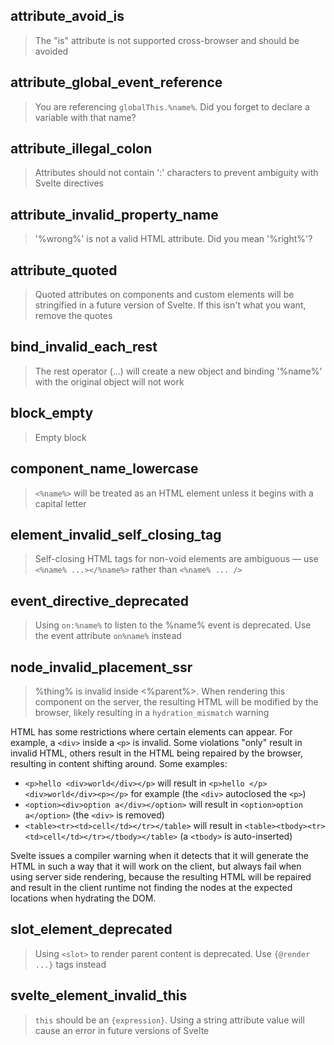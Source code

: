 ## attribute_avoid_is

> The "is" attribute is not supported cross-browser and should be avoided

## attribute_global_event_reference

> You are referencing `globalThis.%name%`. Did you forget to declare a variable with that name?

## attribute_illegal_colon

> Attributes should not contain ':' characters to prevent ambiguity with Svelte directives

## attribute_invalid_property_name

> '%wrong%' is not a valid HTML attribute. Did you mean '%right%'?

## attribute_quoted

> Quoted attributes on components and custom elements will be stringified in a future version of Svelte. If this isn't what you want, remove the quotes

## bind_invalid_each_rest

> The rest operator (...) will create a new object and binding '%name%' with the original object will not work

## block_empty

> Empty block

## component_name_lowercase

> `<%name%>` will be treated as an HTML element unless it begins with a capital letter

## element_invalid_self_closing_tag

> Self-closing HTML tags for non-void elements are ambiguous — use `<%name% ...></%name%>` rather than `<%name% ... />`

## event_directive_deprecated

> Using `on:%name%` to listen to the %name% event is deprecated. Use the event attribute `on%name%` instead

## node_invalid_placement_ssr

> %thing% is invalid inside <%parent%>. When rendering this component on the server, the resulting HTML will be modified by the browser, likely resulting in a `hydration_mismatch` warning

HTML has some restrictions where certain elements can appear. For example, a `<div>` inside a `<p>` is invalid. Some violations "only" result in invalid HTML, others result in the HTML being repaired by the browser, resulting in content shifting around. Some examples:

- `<p>hello <div>world</div></p>` will result in `<p>hello </p><div>world</div><p></p>` for example (the `<div>` autoclosed the `<p>`)
- `<option><div>option a</div></option>` will result in `<option>option a</option>` (the `<div>` is removed)
- `<table><tr><td>cell</td></tr></table>` will result in `<table><tbody><tr><td>cell</td></tr></tbody></table>` (a `<tbody>` is auto-inserted)

Svelte issues a compiler warning when it detects that it will generate the HTML in such a way that it will work on the client, but always fail when using server side rendering, because the resulting HTML will be repaired and result in the client runtime not finding the nodes at the expected locations when hydrating the DOM.

## slot_element_deprecated

> Using `<slot>` to render parent content is deprecated. Use `{@render ...}` tags instead

## svelte_element_invalid_this

> `this` should be an `{expression}`. Using a string attribute value will cause an error in future versions of Svelte
